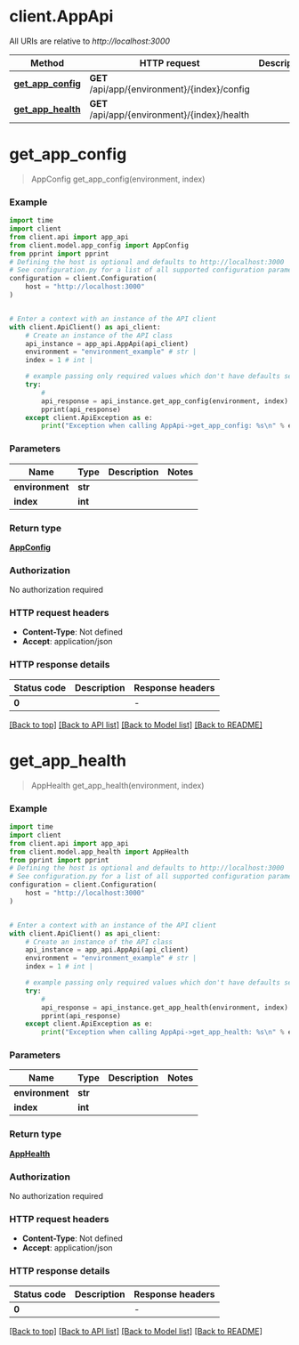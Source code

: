 # client.AppApi

All URIs are relative to *http://localhost:3000*

Method | HTTP request | Description
------------- | ------------- | -------------
[**get_app_config**](AppApi.md#get_app_config) | **GET** /api/app/{environment}/{index}/config | 
[**get_app_health**](AppApi.md#get_app_health) | **GET** /api/app/{environment}/{index}/health | 


# **get_app_config**
> AppConfig get_app_config(environment, index)



### Example


```python
import time
import client
from client.api import app_api
from client.model.app_config import AppConfig
from pprint import pprint
# Defining the host is optional and defaults to http://localhost:3000
# See configuration.py for a list of all supported configuration parameters.
configuration = client.Configuration(
    host = "http://localhost:3000"
)


# Enter a context with an instance of the API client
with client.ApiClient() as api_client:
    # Create an instance of the API class
    api_instance = app_api.AppApi(api_client)
    environment = "environment_example" # str | 
    index = 1 # int | 

    # example passing only required values which don't have defaults set
    try:
        # 
        api_response = api_instance.get_app_config(environment, index)
        pprint(api_response)
    except client.ApiException as e:
        print("Exception when calling AppApi->get_app_config: %s\n" % e)
```


### Parameters

Name | Type | Description  | Notes
------------- | ------------- | ------------- | -------------
 **environment** | **str**|  |
 **index** | **int**|  |

### Return type

[**AppConfig**](AppConfig.md)

### Authorization

No authorization required

### HTTP request headers

 - **Content-Type**: Not defined
 - **Accept**: application/json


### HTTP response details

| Status code | Description | Response headers |
|-------------|-------------|------------------|
**0** |  |  -  |

[[Back to top]](#) [[Back to API list]](../README.md#documentation-for-api-endpoints) [[Back to Model list]](../README.md#documentation-for-models) [[Back to README]](../README.md)

# **get_app_health**
> AppHealth get_app_health(environment, index)



### Example


```python
import time
import client
from client.api import app_api
from client.model.app_health import AppHealth
from pprint import pprint
# Defining the host is optional and defaults to http://localhost:3000
# See configuration.py for a list of all supported configuration parameters.
configuration = client.Configuration(
    host = "http://localhost:3000"
)


# Enter a context with an instance of the API client
with client.ApiClient() as api_client:
    # Create an instance of the API class
    api_instance = app_api.AppApi(api_client)
    environment = "environment_example" # str | 
    index = 1 # int | 

    # example passing only required values which don't have defaults set
    try:
        # 
        api_response = api_instance.get_app_health(environment, index)
        pprint(api_response)
    except client.ApiException as e:
        print("Exception when calling AppApi->get_app_health: %s\n" % e)
```


### Parameters

Name | Type | Description  | Notes
------------- | ------------- | ------------- | -------------
 **environment** | **str**|  |
 **index** | **int**|  |

### Return type

[**AppHealth**](AppHealth.md)

### Authorization

No authorization required

### HTTP request headers

 - **Content-Type**: Not defined
 - **Accept**: application/json


### HTTP response details

| Status code | Description | Response headers |
|-------------|-------------|------------------|
**0** |  |  -  |

[[Back to top]](#) [[Back to API list]](../README.md#documentation-for-api-endpoints) [[Back to Model list]](../README.md#documentation-for-models) [[Back to README]](../README.md)

